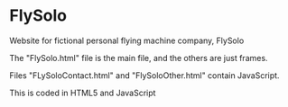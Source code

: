 # FlySolo
Website for fictional personal flying machine company, FlySolo

The "FlySolo.html" file is the main file, and the others are just frames. 

Files "FLySoloContact.html" and "FlySoloOther.html" contain JavaScript.

This is coded in HTML5 and JavaScript 
